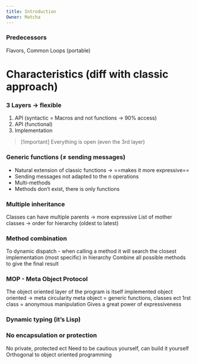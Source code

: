 ```yaml
---
title: Introduction
Owner: Matcha
---
```

### Predecessors
Flavors, Common Loops (portable)
  
# Characteristics (diff with classic approach)
### 3 Layers → flexible
1. API (syntactic = Macros and not functions → 90% access)
2. API (functional)
3. Implementation

> [!important] Everything is open (even the 3rd layer)
  
### Generic functions ($\neq$ sending messages)
- Natural extension of classic functions → ==makes it more expressive==
- Sending messages not adapted to the n operations
- Multi-methods
- Methods don’t exist, there is only functions
  
### Multiple inheritance
Classes can have multiple parents → more expressive
List of mother classes → order for hierarchy (oldest to latest)
  
### Method combination
To dynamic dispatch - when calling a method it will search the closest implementation (most specific) in hierarchy
Combine all possible methods to give the final result
  
### MOP - Meta Object Protocol
The object oriented layer of the program is itself implemented object oriented → meta circularity
meta object = generic functions, classes ect
1rst class = anonymous manipulation
Gives a great power of expressiveness
  
### Dynamic typing (it’s Lisp)
  
### No encapsulation or protection
No private, protected ect
Need to be cautious yourself, can build it yourself
Orthogonal to object oriented programming